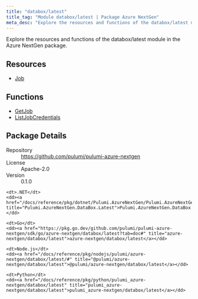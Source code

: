 ```yaml
---
title: "databox/latest"
title_tag: "Module databox/latest | Package Azure NextGen"
meta_desc: "Explore the resources and functions of the databox/latest module in the Azure NextGen package."
---
```


<!-- WARNING: this file was generated by Pulumi Docs Generator. -->
<!-- Do not edit by hand unless you're certain you know what you are doing! -->

Explore the resources and functions of the databox/latest module in the Azure NextGen package.

<h2 id="resources">Resources</h2>
<ul class="api">
    <li><a href="job" title="Job"><span class="symbol resource"></span>Job</a></li>
</ul>

<h2 id="functions">Functions</h2>
<ul class="api">
    <li><a href="getjob" title="GetJob"><span class="symbol function"></span>GetJob</a></li>
    <li><a href="listjobcredentials" title="ListJobCredentials"><span class="symbol function"></span>ListJobCredentials</a></li>
</ul>

<h2 id="package-details">Package Details</h2>
<dl class="package-details">
	<dt>Repository</dt>
	<dd><a href="https://github.com/pulumi/pulumi-azure-nextgen">https://github.com/pulumi/pulumi-azure-nextgen</a></dd>
	<dt>License</dt>
	<dd>Apache-2.0</dd>
	<dt>Version</dt>
	<dd>0.1.0</dd>
</dl>



<dl class="tabular">

    <dt>.NET</dt>
    <dd><a href="/docs/reference/pkg/dotnet/Pulumi.AzureNextGen/Pulumi.AzureNextGen.DataBox.Latest.html" title="Pulumi.AzureNextGen.DataBox.Latest">Pulumi.AzureNextGen.DataBox.Latest</a></dd>

    <dt>Go</dt>
    <dd><a href="https://pkg.go.dev/github.com/pulumi/pulumi-azure-nextgen/sdk/go/azure-nextgen/databox/latest?tab=doc#" title="azure-nextgen/databox/latest">azure-nextgen/databox/latest</a></dd>

    <dt>Node.js</dt>
    <dd><a href="/docs/reference/pkg/nodejs/pulumi/azure-nextgen/databox/latest/#" title="@pulumi/azure-nextgen/databox/latest">@pulumi/azure-nextgen/databox/latest</a></dd>

    <dt>Python</dt>
    <dd><a href="/docs/reference/pkg/python/pulumi_azure-nextgen/databox/latest" title="pulumi_azure-nextgen/databox/latest">pulumi_azure-nextgen/databox/latest</a></dd>

</dl>

